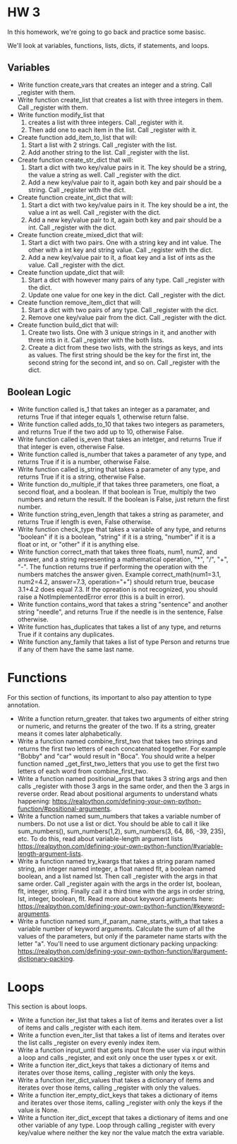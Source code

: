 # HW 3
In this homework, we're going to go back and practice some basisc.

We'll look at variables, functions, lists, dicts, if statements, and loops.

## Variables
- Write function create_vars that creates an integer and a string. Call _register with them.
- Write function create_list that creates a list with three integers in them. Call _register with them.
- Write function modify_list that
    1. creates a list with three integers. Call _register with it.
    2. Then add one to each item in the list. Call _register with it.
- Create function add_item_to_list that will:
    1. Start a list with 2 strings. Call _register with the list.
    2. Add another string to the list. Call _register with the list.
- Create function create_str_dict that will:
    1. Start a dict with two key/value pairs in it. The key should be a string, the value a string as well. Call _register with the dict.
    2. Add a new key/value pair to it, again both key and pair should be a string. Call _register with the dict.
- Create function create_int_dict that will:
    1. Start a dict with two key/value pairs in it. The key should be a int, the value a int as well. Call _register with the dict.
    2. Add a new key/value pair to it, again both key and pair should be a int. Call _register with the dict.
- Create function create_mixed_dict that will:
    1. Start a dict with two pairs. One with a string key and int value. The other with a int key and string value. Call _register with the dict.
    2. Add a new key/value pair to it, a float key and a list of ints as the value. Call _register with the dict.
- Create function update_dict that will:
    1. Start a dict with however many pairs of any type. Call _register with the dict.
    2. Update one value for one key in the dict. Call _register with the dict.
- Create function remove_item_dict that will:
    1. Start a dict with two pairs of any type. Call _register with the dict.
    2. Remove one key/value pair from the dict. Call _register with the dict.
- Create function build_dict that will:
    1. Create two lists. One with 3 unique strings in it, and another with three ints in it. Call _register with the both lists.
    2. Create a dict from these two lists, with the strings as keys, and ints as values. The first string should be the key for the first int, the second string for the second int, and so on. Call _register with the dict.

## Boolean Logic
- Write function called is_1 that takes an integer as a paramater, and returns True if that integer equals 1, otherwise return false.
- Write function called adds_to_10 that takes two integers as parameters, and returns True if the two add up to 10, otherwise False.
- Write function called is_even that takes an intetger, and returns True if that integer is even, otherwise False.
- Write function called is_number that takes a parameter of any type, and returns True if it is a number, otherwise False.
- Write function called is_string that takes a parameter of any type, and returns True if it is a string, otherwise False.
- Write function do_multiple_if that takes three parameters, one float, a second float, and a boolean. If that boolean is True, multiply the two numbers and return the result. If the boolean is False, just return the first number.
- Write function string_even_length that takes a string as parameter, and returns True if length is even, False otherwise.
- Write function check_type that takes a variable of any type, and returns "boolean" if it is a boolean, "string" if it is a string, "number" if it is a float or int, or "other" if it is anything else.
- Write function correct_math that takes three floats, num1, num2, and answer, and a string representing a mathematical operation, "*", "/", "+", "-". The function returns true if performing the operation with the numbers matches the answer given. Example correct_math(num1=3.1, num2=4.2, answer=7.3, operation="+") should return true, beucase 3.1+4.2 does equal 7.3. If the opreation is not recognized, you should raise a NotImplementedError error (this is a built in error).
- Write function contains_word that takes a string "sentence" and another string "needle", and returns True if the needle is in the sentence, False otherwise.
- Write function has_duplicates that takes a list of any type, and returns True if it contains any duplicates.
- Write function any_family that takes a list of type Person and returns true if any of them have the same last name.

# Functions
For this section of functions, its important to also pay attention to type annotation.

- Write a function return_greater. that takes two arguments of either string or numeric, and returns the greater of the two. If its a string, greater means it comes later alphabetically.
- Write a function named combine_first_two that takes two strings and returns the first two letters of each concatenated together. For example "Bobby" and "car" would result in "Boca". You should write a helper function named _get_first_two_letters that you use to get the first two letters of each word from combine_first_two.
- Write a function named positional_args that takes 3 string args and then calls _register with those 3 args in the same order, and then the 3 args in reverse order. Read about positional arguments to understand whats happening: https://realpython.com/defining-your-own-python-function/#positional-arguments.
- Write a function named sum_numbers that takes a variable number of numbers. Do not use a list or dict. You should be able to call it like sum_numbers(), sum_numbers(1,2), sum_numbers(3, 64, 86, -39, 235), etc. To do this, read about variable-length argument lists https://realpython.com/defining-your-own-python-function/#variable-length-argument-lists.
- Write a function named try_kwargs that takes a string param named string, an integer named integer, a float named flt, a boolean named boolean, and a list named lst. Then call _register with the args in that same order. Call _register again with the args in the order lst, boolean, flt, integer, string. Finally call it a third time with the args in order string, lst, integer, boolean, flt. Read more about keyword arguments here: https://realpython.com/defining-your-own-python-function/#keyword-arguments.
- Write a function named sum_if_param_name_starts_with_a that takes a variable number of keyword arguments. Calculate the sum of all the values of the parameters, but only if the parameter name starts with the letter "a". You'll need to use argument dictionary packing unpacking: https://realpython.com/defining-your-own-python-function/#argument-dictionary-packing.

# Loops
This section is about loops.

- Write a function iter_list that takes a list of items and iterates over a list of items and calls _register with each item.
- Write a function even_iter_list that takes a list of items and iterates over the list calls _register on every evenly index item.
- Write a function input_until that gets input from the user via input within a loop and calls _register, and exit only once the user types x or exit.
- Write a function iter_dict_keys that takes a dictionary of items and iterates over those items, calling _register with only the keys.
- Write a function iter_dict_values that takes a dictionary of items and iterates over those items, calling _register with only the values.
- Write a function iter_empty_dict_keys that takes a dictionary of items and iterates over those items, calling _register with only the keys if the value is None.
- Write a function iter_dict_except that takes a dictionary of items and one other variable of any type. Loop through calling _register with every key/value where neither the key nor the value match the extra variable.

